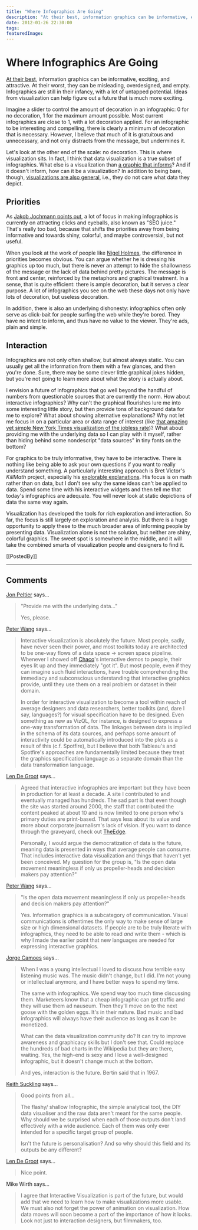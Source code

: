 ```yaml
---
title: "Where Infographics Are Going"
description: "At their best, information graphics can be informative, exciting, and attractive. At their worst, they can be misleading, overdesigned, and empty. Infographics are still in their infancy, with a lot of untapped potential. Ideas from visualization can help figure out a future that is much more exciting."
date: 2012-01-26 22:30:00
tags: 
featuredImage: 
---
```


# Where Infographics Are Going

<a title="The Fascinating World of (Good) Infographics" href="/criticism/fascinating-world-of-good-infographics">At their best</a>, information graphics can be informative, exciting, and attractive. At their worst, they can be misleading, overdesigned, and empty. Infographics are still in their infancy, with a lot of untapped potential. Ideas from visualization can help figure out a future that is much more exciting.

Imagine a slider to control the amount of decoration in an infographic: 0 for no decoration, 1 for the maximum amount possible. Most current infographics are close to 1, with a lot decoration applied. For an infographic to be interesting and compelling, there is clearly a minimum of decoration that is necessary. However, I believe that much of it is gratuitous and unnecessary, and not only distracts from the message, but undermines it.

Let's look at the other end of the scale: no decoration. This is where visualization sits. In fact, I think that data visualization is a true subset of infographics. What else is a visualization than <a title="What is Visualization? A Definition" href="/criticism/definition-of-visualization">a graphic that informs</a>? And if it doesn't inform, how can it be a visualization? In addition to being bare, though, <a title="The Difference Between Infographics and Visualization" href="/blog/2010/the-difference-between-infographics-and-visualization">visualizations are also general</a>, i.e., they do not care what data they depict.

## Priorities

As <a href="http://blog.visual.ly/what-makes-a-good-infographic/">Jakob Jochmann points out</a>, a lot of focus in making infographics is currently on attracting clicks and eyeballs, also known as "SEO juice." That's really too bad, because that shifts the priorities away from being informative and towards shiny, colorful, and maybe controversial, but not useful.

When you look at the work of people like <a href="http://www.nigelholmes.com/home.htm">Nigel Holmes</a>, the difference in priorities becomes obvious. You can argue whether he is dressing his graphics up too much, but there is never an attempt to hide the shallowness of the message or the lack of data behind pretty pictures. The message is front and center, reinforced by the metaphors and graphical treatment. In a sense, that is quite efficient: there is ample decoration, but it serves a clear purpose. A lot of infographics you see on the web these days not only have lots of decoration, but useless decoration.

In addition, there is also an underlying dishonesty: infographics often only serve as click-bait for people surfing the web while they're bored. They have no intent to inform, and thus have no value to the viewer. They're ads, plain and simple.

## Interaction

Infographics are not only often shallow, but almost always static. You can usually get all the information from them with a few glances, and then you're done. Sure, there may be some clever little graphical jokes hidden, but you're not going to learn more about what the story is actually about.

I envision a future of infographics that go well beyond the handful of numbers from questionable sources that are currently the norm. How about interactive infographics? Why can't the graphical flourishes lure me into some interesting little story, but then provide tons of background data for me to explore? What about showing alternative explanations? Why not let me focus in on a particular area or data range of interest (like <a href="http://www.nytimes.com/interactive/2009/11/06/business/economy/unemployment-lines.html">that amazing yet simple New York Times visualization of the jobless rate</a>)? What about providing me with the underlying data so I can play with it myself, rather than hiding behind some nondescript "data sources" in tiny fonts on the bottom?

For graphics to be truly informative, they have to be interactive. There is nothing like being able to ask your own questions if you want to really understand something. A particularly interesting approach is Bret Victor's <em>KillMath</em> project, especially his <a href="http://worrydream.com/ExplorableExplanations/">explorable explanations</a>. His focus is on math rather than on data, but I don't see why the same ideas can't be applied to data. Spend some time with his interactive widgets and then tell me that today's infographics are adequate. You will never look at static depictions of data the same way again.

Visualization has developed the tools for rich exploration and interaction. So far, the focus is still largely on exploration and analysis. But there is a huge opportunity to apply these to the much broader area of informing people by presenting data. Visualization alone is not the solution, but neither are shiny, colorful graphics. The sweet spot is somewhere in the middle, and it will take the combined smarts of visualization people and designers to find it.

[[PostedBy]]

<aside class="comments">

---
## Comments

<a href="http://peltiertech.com/WordPress/" rel="nofollow noopener" target="_blank">Jon Peltier</a> says…
>	"Provide me with the underlying data..."
>	
>	Yes, please.

<a href="http://continuum.io" rel="nofollow noopener" target="_blank">Peter Wang</a> says…
>	Interactive visualization is absolutely the future.  Most people, sadly, have never seen their power, and most toolkits today are architected to be one-way flows of a data space -&gt; screen space pipeline.  Whenever I showed off <a href="http://code.enthought.com/chaco" rel="nofollow">Chaco</a>'s interactive demos to people, their eyes lit up and they immediately "got it".  But most people, even if they can imagine such fluid interactions, have trouble comprehending the immediacy and subconscious understanding that interactive graphics provide, until they use them on a real problem or dataset in their domain.
>	
>	In order for interactive visualization to become a tool within reach of average designers and data researchers, better toolkits (and, dare I say, languages?) for visual specification have to be designed.  Even something as new as VizQL, for instance, is designed to express a one-way transformation of data.  The linkages between data is implied in the schema of its data sources, and perhaps some amount of interactivity could be automatically introduced into the plots as a result of this (c.f. Spotfire), but I believe that both Tableau's and Spotfire's approaches are fundamentally limited because they treat the graphics specification language as a separate domain than the data transformation language.

<a href="http://lendegroot.com" rel="nofollow noopener" target="_blank">Len De Groot</a> says…
>	Agreed that interactive infographics are important but they have been in production for at least a decade. A site I contributed to and eventually managed has hundreds. The sad part is that even though the site was started around 2000, the staff that contributed the content peaked at about 10 and is now limited to one person who's primary duties are print-based. That says less about its value and more about corporate journalism's lack of vision. If you want to dance through the graveyard, check out <a href="http://www.sun-sentinel.com/broadband/theedge/" rel="nofollow">TheEdge</a>.
>	
>	Personally, I would argue the democratization of data is the future, meaning data is presented in ways that average people can consume. That includes interactive data visualization and things that haven't yet been conceived. My question for the group is, "Is the open data movement meaningless if only us propeller-heads and decision makers pay attention?"

<a href="http://continuum.io" rel="nofollow noopener" target="_blank">Peter Wang</a> says…
>	"Is the open data movement meaningless if only us propeller-heads and decision makers pay attention?"
>	
>	Yes.  Information graphics is a subcategory of communication.  Visual communications is oftentimes the only way to make sense of large size or high dimensional datasets.  If people are to be truly literate with infographics, they need to be able to read *and* write them - which is why I made the earlier point that new languages are needed for expressing interactive graphics.

<a href="http://www.excelcharts.com/blog/" rel="nofollow noopener" target="_blank">Jorge Camoes</a> says…
>	When I was a young intellectual I loved to discuss how terrible easy listening music was. The music didn't change, but I did. I'm not young or intellectual anymore, and I have better ways to spend my time.
>	
>	The same with infographics. We spend way too much time discussing them. Marketeers know that a cheap infographic can get traffic and they will use them ad nauseum. Then they'll move on to the next goose with the golden eggs. It's in their nature. Bad music and bad infographics will always have their audience as long as it can be monetized.
>	
>	What can the data visualization community do? It can try to improve awareness and graphicacy skills but I don't see that. Could replace the hundreds of bad charts in the Wikipedia but they are there, waiting. Yes, the high-end is sexy and I love a well-designed infographic, but it doesn't change much at the bottom.
>	
>	And yes, interaction is the future. Bertin said that in 1967.

<a href="http://www.eavi.com.au" rel="nofollow noopener" target="_blank">Keith Suckling</a> says…
>	Good points from all...
>	
>	The flashy/ shallow Infographic, the simple analytical tool, the DIY data visualiser and the raw data aren't meant for the same people. Why should we be surprised when each of those outputs don't land effectively with a wide audience.  Each of them was only ever intended for a specific target group of people. 
>	
>	Isn't the future is personalisation? And so why should this field and its outputs be any different?

<a href="http://lendegroot.com" rel="nofollow noopener" target="_blank">Len De Groot</a> says…
>	Nice point.

Mike Wirth says…
>	I agree that Interactive Visualization is part of the future, but would add that we need to learn how to make visualizations more usable. We must also not forget the power of animation on visualization. How data moves will soon become a part of the importance of how it looks. Look not just to interaction designers, but filmmakers, too.

</aside>

